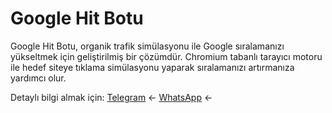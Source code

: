 # Google Hit Botu

Google Hit Botu, organik trafik simülasyonu ile Google sıralamanızı yükseltmek için geliştirilmiş bir çözümdür. Chromium tabanlı tarayıcı motoru ile hedef siteye tıklama simülasyonu yaparak sıralamanızı artırmanıza yardımcı olur.

Detaylı bilgi almak için: [Telegram](https://t.me/flxwrd) ← [WhatsApp](https://wa.me/447445223163) ←
